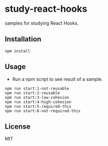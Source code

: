 # study-react-hooks
samples for studying React Hooks.

## Installation

```
npm install
```

## Usage
- Run a npm script to see result of a sample.

```
npm run start:1-not-reusable
npm run start:2-reusable
npm run start:3-low-cohesion
npm run start:4-high-cohesion
npm run start:5-required-this
npm run start:6-not-required-this
```

## License
MIT
